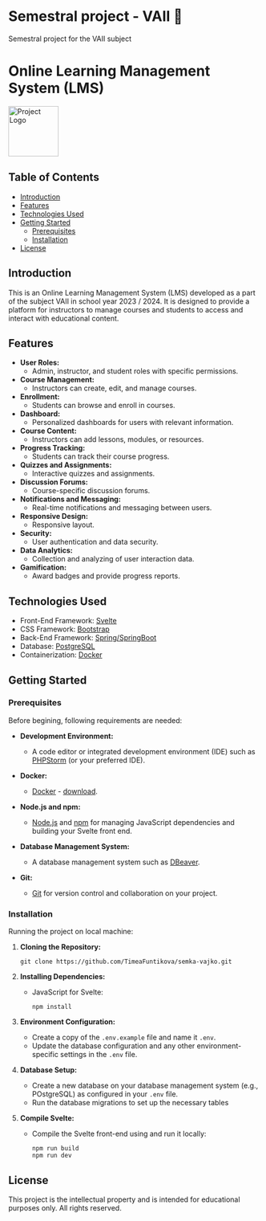# Semestral project - VAII 🥚
Semestral project for the VAII subject

# Online Learning Management System (LMS)

<img src="https://github.com/TimeaFuntikova/semka-vajko/assets/83706590/85465568-7593-452e-a321-66399f5a37a2" alt="Project Logo" width="100"/> 

## Table of Contents
- [Introduction](#introduction)
- [Features](#features)
- [Technologies Used](#technologies-used)
- [Getting Started](#getting-started)
  - [Prerequisites](#prerequisites)
  - [Installation](#installation)
- [License](#license)

## Introduction
This is an Online Learning Management System (LMS) developed as a part of the subject VAII in school year 2023 / 2024. It is designed to provide a platform for instructors to manage courses and students to access and interact with educational content.

## Features
- **User Roles:**
  - Admin, instructor, and student roles with specific permissions.
- **Course Management:**
  - Instructors can create, edit, and manage courses.
- **Enrollment:**
  - Students can browse and enroll in courses.
- **Dashboard:**
  - Personalized dashboards for users with relevant information.
- **Course Content:**
  - Instructors can add lessons, modules, or resources.
- **Progress Tracking:**
  - Students can track their course progress.
- **Quizzes and Assignments:**
  - Interactive quizzes and assignments.
- **Discussion Forums:**
  - Course-specific discussion forums.
- **Notifications and Messaging:**
  - Real-time notifications and messaging between users.
- **Responsive Design:**
  - Responsive layout.
- **Security:**
  - User authentication and data security.
- **Data Analytics:**
  - Collection and analyzing of user interaction data.
- **Gamification:**
  - Award badges and provide progress reports.

## Technologies Used
- Front-End Framework: [Svelte](https://svelte.dev/)
- CSS Framework: [Bootstrap](https://getbootstrap.com/)
- Back-End Framework: [Spring/SpringBoot](https://spring.io/projects/spring-boot)
- Database: [PostgreSQL](https://www.postgresql.org/)
- Containerization: [Docker](https://www.docker.com/)

## Getting Started
### Prerequisites
Before begining, following requirements are needed:

- **Development Environment:**
  - A code editor or integrated development environment (IDE) such as [PHPStorm](https://www.jetbrains.com/phpstorm/) (or your preferred IDE).

- **Docker:**
  - [Docker](https://www.docker.com/) - [download](https://www.docker.com/get-started).

- **Node.js and npm:**
  - [Node.js](https://nodejs.org/) and [npm](https://www.npmjs.com/) for managing JavaScript dependencies and building your Svelte front end.

- **Database Management System:**
  - A database management system such as [DBeaver](https://dbeaver.io/).
    
- **Git:**
  - [Git](https://git-scm.com/) for version control and collaboration on your project.


### Installation
Running the project on local machine:

1. **Cloning the Repository:**
     ```
     git clone https://github.com/TimeaFuntikova/semka-vajko.git
     ```

2. **Installing Dependencies:**

   - JavaScript for Svelte:
     ```
     npm install
     ```

3. **Environment Configuration:**
   - Create a copy of the `.env.example` file and name it `.env`. 
   - Update the database configuration and any other environment-specific settings in the `.env` file.

4. **Database Setup:**
   - Create a new database on your database management system (e.g., POstgreSQL) as configured in your `.env` file.
   - Run the database migrations to set up the necessary tables

5. **Compile Svelte:**
   - Compile the Svelte front-end using and run it locally:
     ```
     npm run build
     npm run dev
     ```

## License

This project is the intellectual property and is intended for educational purposes only. All rights reserved.
